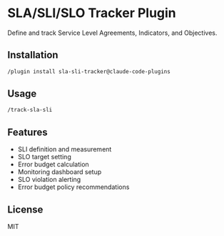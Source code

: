 # SLA/SLI/SLO Tracker Plugin

Define and track Service Level Agreements, Indicators, and Objectives.

## Installation

```bash
/plugin install sla-sli-tracker@claude-code-plugins
```

## Usage

```bash
/track-sla-sli
```

## Features

- SLI definition and measurement
- SLO target setting
- Error budget calculation
- Monitoring dashboard setup
- SLO violation alerting
- Error budget policy recommendations

## License

MIT
